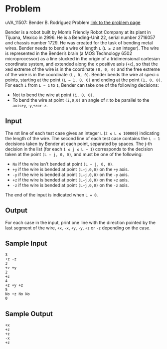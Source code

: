
# Problem
uVA_11507: Bender B. Rodríguez Problem
[link to the problem page](https://uva.onlinejudge.org/index.php?option=com_onlinejudge&Itemid=8&category=27&page=show_problem&problem=2502)

Bender is a robot built by Mom’s Friendly Robot Company at its plant in Tijuana, Mexico in 2996. He is a Bending-Unit 22, serial number 2716057 and chassis number 1729. He was created for the task of bending metal wires.
Bender needs to bend a wire of length `L` (`L ≥ 2` an integer). The wire is represented in the Bender’s brain (a MOS Technology 6502 microprocessor) as a line stucked in the origin of a tridimensional cartesian coordinate system, and extended along the x positive axis (`+x`), so that the  xed extreme of the wire is in the coordinate `(0, 0, 0)` and the free extreme of the wire is in the coordinate `(L, 0, 0)`.
Bender bends the wire at speci c points, starting at the point `(L − 1, 0, 0)` and ending at the point `(1, 0, 0)`. For each `i` from `L − 1` to `1`, Bender can take one of the following decisions:
* Not to bend the wire at point `(i, 0, 0)`.
* To bend the wire at point `(i,0,0)` an angle of `π` to be parallel to the `axis+y`,`-y`,`+zor-z`.

## Input
The  rst line of each test case gives an integer `L` (`2 ≤ L ≤ 100000`) indicating the length of the wire. The second line of each test case contains the `L − 1` decisions taken by Bender at each point, separated by spaces. The j-th decision in the list (for each `1 ≤ j ≤ L − 1`) corresponds to the decision
taken at the point `(L − j, 0, 0)`, and must be one of the following:
* `No` if the wire isn’t bended at point `(L − j, 0, 0)`.
* `+y` if the wire is bended at point `(L−j,0,0)` on the `+y` axis. 
* `-y` if the wire is bended at point `(L−j,0,0)` on the `-y` axis. 
* `+z` if the wire is bended at point `(L−j,0,0)` on the `+z` axis.
* `-z` if the wire is bended at point `(L−j,0,0)` on the `-z` axis.

The end of the input is indicated when `L = 0`.

## Output
For each case in the input, print one line with the direction pointed by the last segment of the wire, `+x`, `-x`, `+y`, `-y`, `+z` or `-z` depending on the case.

## Sample Input
```
3
+z -z
3
+z +y
2
+z
4
+z +y +z
5
No +z No No
0
```

## Sample Output
```
+x
+z
+z
-x
+z
```
